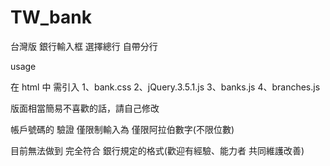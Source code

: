 # TW_bank
台灣版 銀行輸入框 選擇總行 自帶分行

usage

在 html 中 需引入
1、bank.css
2、jQuery.3.5.1.js
3、banks.js
4、branches.js

版面相當簡易不喜歡的話，請自己修改

帳戶號碼的 驗證 僅限制輸入為 僅限阿拉伯數字(不限位數)

目前無法做到 完全符合 銀行規定的格式(歡迎有經驗、能力者 共同維護改善)
